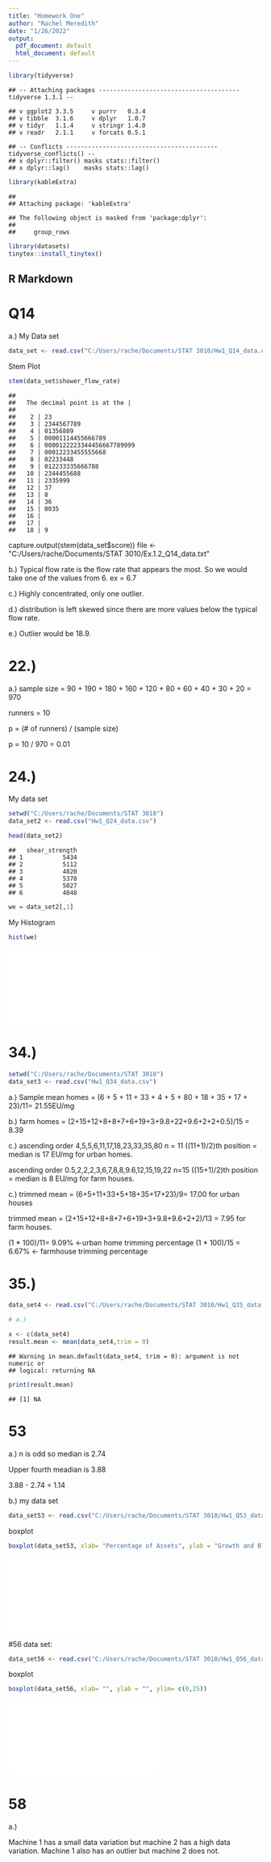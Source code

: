 ```yaml
---
title: "Homework One"
author: "Rachel Meredith"
date: "1/26/2022"
output:
  pdf_document: default
  html_document: default
---
```


```r
library(tidyverse)
```

```
## -- Attaching packages --------------------------------------- tidyverse 1.3.1 --
```

```
## v ggplot2 3.3.5     v purrr   0.3.4
## v tibble  3.1.6     v dplyr   1.0.7
## v tidyr   1.1.4     v stringr 1.4.0
## v readr   2.1.1     v forcats 0.5.1
```

```
## -- Conflicts ------------------------------------------ tidyverse_conflicts() --
## x dplyr::filter() masks stats::filter()
## x dplyr::lag()    masks stats::lag()
```

```r
library(kableExtra)
```

```
## 
## Attaching package: 'kableExtra'
```

```
## The following object is masked from 'package:dplyr':
## 
##     group_rows
```

```r
library(datasets)
tinytex::install_tinytex()
```
## R Markdown

# Q14

a.)
My Data set

```r
data_set <- read.csv("C:/Users/rache/Documents/STAT 3010/Hw1_Q14_data.csv", header = T)
```
Stem Plot

```r
stem(data_set$shower_flow_rate)
```

```
## 
##   The decimal point is at the |
## 
##    2 | 23
##    3 | 2344567789
##    4 | 01356889
##    5 | 00001114455666789
##    6 | 0000122223344456667789999
##    7 | 00012233455555668
##    8 | 02233448
##    9 | 012233335666788
##   10 | 2344455688
##   11 | 2335999
##   12 | 37
##   13 | 8
##   14 | 36
##   15 | 0035
##   16 | 
##   17 | 
##   18 | 9
```

capture.output(stem(data_set$score))
file <- "C:/Users/rache/Documents/STAT 3010/Ex.1.2_Q14_data.txt"

b.)
Typical flow rate is the flow rate that appears the most. So we would take one of the values from 6. ex = 6.7

c.)
Highly concentrated, only one outlier. 

d.)
distribution is left skewed since there are more values below the typical flow rate.

e.)
Outlier would be 18.9.

# 22.)

a.) sample size = 90 + 190 + 180 + 160 + 120 + 80 + 60 + 40 + 30 + 20 = 970

runners = 10

p = (# of runners) / (sample size)

p = 10 / 970 = 0.01

# 24.) 
My data set

```r
setwd("C:/Users/rache/Documents/STAT 3010")
data_set2 <- read.csv("Hw1_Q24_data.csv")

head(data_set2)
```

```
##   shear_strength
## 1           5434
## 2           5112
## 3           4820
## 4           5378
## 5           5027
## 6           4848
```

```r
we = data_set2[,1]
```

My Histogram

```r
hist(we)
```

![](Homework-One_files/figure-latex/unnamed-chunk-5-1.pdf)<!-- --> 

# 34.)

```r
setwd("C:/Users/rache/Documents/STAT 3010")
data_set3 <- read.csv("Hw1_Q34_data.csv")
```
a.) Sample mean
homes = (6 + 5 + 11 + 33 + 4 + 5 + 80 + 18 + 35 + 17 + 23)/11= 21.55EU/mg

b.)
farm homes = (2+15+12+8+8+7+6+19+3+9.8+22+9.6+2+2+0.5)/15 = 8.39

c.)
ascending order
4,5,5,6,11,17,18,23,33,35,80
n = 11
((11+1)/2)th position = median is 17 EU/mg for urban homes.

ascending order
0.5,2,2,2,3,6,7,8,8,9.6,12,15,19,22
n=15
((15+1)/2)th position = median is 8 EU/mg for farm houses.

c.)
trimmed mean = (6+5+11+33+5+18+35+17+23)/9= 17.00 for urban houses

trimmed mean = (2+15+12+8+8+7+6+19+3+9.8+9.6+2+2)/13 = 7.95 for farm houses.

(1 * 100)/11= 9.09% <-urban home trimming percentage
(1 * 100)/15 = 6.67% <- farmhouse trimming percentage

# 35.)

```r
data_set4 <- read.csv("C:/Users/rache/Documents/STAT 3010/Hw1_Q35_data.csv.xls")

# a.)

x <- c(data_set4)
result.mean <- mean(data_set4,trim = 0)
```

```
## Warning in mean.default(data_set4, trim = 0): argument is not numeric or
## logical: returning NA
```

```r
print(result.mean)
```

```
## [1] NA
```

# 53
a.)
n is odd so median is 2.74

Upper fourth meadian is 3.88

3.88 - 2.74 = 1.14

b.) 
my data set

```r
data_set53 <- read.csv("C:/Users/rache/Documents/STAT 3010/Hw1_Q53_data.csv")
```
boxplot

```r
boxplot(data_set53, xlab= "Percentage of Assets", ylab = "Growth and Blended Funds", ylim= c(0,4))
```

![](Homework-One_files/figure-latex/unnamed-chunk-9-1.pdf)<!-- --> 

#56
data set:

```r
data_set56 <- read.csv("C:/Users/rache/Documents/STAT 3010/Hw1_Q56_data.csv")
```
boxplot

```r
boxplot(data_set56, xlab= "", ylab = "", ylim= c(0,25))
```

![](Homework-One_files/figure-latex/unnamed-chunk-11-1.pdf)<!-- --> 

# 58
a.)

Machine 1 has a small data variation but machine 2 has a high data variation. Machine 1 also has an outlier but machine 2 does not. 

